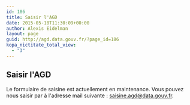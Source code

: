 ```yaml
---
id: 186
title: Saisir l'AGD
date: 2015-05-18T11:30:09+00:00
author: Alexis Eidelman
layout: page
guid: http://agd.data.gouv.fr/?page_id=186
kopa_nictitate_total_view:
  - "3"
---
```


## Saisir l'AGD

Le formulaire de saisine est actuellement en maintenance. Vous pouvez nous saisir par à l'adresse mail suivante : saisine.agd@data.gouv.fr.

<!--Les informations recueillies font l'objet d'un traitement informatique destiné à analyser les demandes et à faciliter leur traitement. Le destinataire des données est l'administrateur général des données. Conformément à la loi informatique et libertés du 6 janvier 1978 modifiée en 2004, vous bénéficiez d'un droit d'accès et de rectification aux informations qui vous concernent, que vous pouvez exercer en vous adressant à l'administrateur général des données Henri Verdier, Direction interministérielle du numérique et du système d'information et de communication de l'Etat, 20, avenue de Ségur, 75007 Paris.Vous pouvez également, pour des motifs légitimes, vous opposer au traitement des données vous concernant.-->
